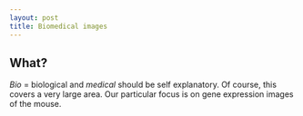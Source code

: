```yaml
---
layout: post
title: Biomedical images
---
```


## What?

*Bio* = biological and *medical* should be self explanatory.  Of course, this covers a very large area.  Our particular focus is on gene expression images of the mouse.